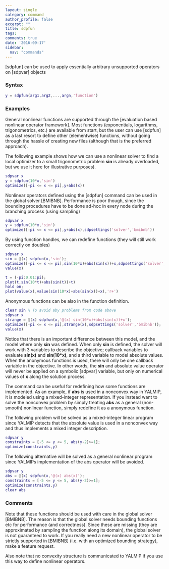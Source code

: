 ```yaml
---
layout: single
category: command
author_profile: false
excerpt: ""
title: sdpfun
tags:
comments: true
date: '2016-09-17'
sidebar:
  nav: "commands"
---
```


[sdpfun] can be used to apply essentially arbitrary unsupported operators on [sdpvar] objects

### Syntax


````matlab
y = sdpfun(arg1,arg2,...,argn,'function')
````

### Examples

General nonlinear functions are supported through the [evaluation based nonlinear operator framework]. Most functions (exponentials, logarithms, trigonometrics, etc.) are available from start, but the user can use [sdpfun] as a last resort to define other (elementwise) functions, without going through the hassle of creating new files (although that is the preferred approach).

The following example shows how we can use a nonlinear solver to find a local optimizer to a small trigonometric problem **sin** is already overloaded, but we use it here for illustrative purposes).

````matlab
sdpvar x
y = sdpfun(10*x,'sin')
optimize([-pi <= x <= pi],y+abs(x))
````

Nonlinear operators defined using the [sdpfun] command can be used in the global solver [BMIBNB]. Performance is poor though, since the bounding procedures have to be done ad-hoc in every node during the branching process (using sampling)

````matlab
sdpvar x
y = sdpfun(10*x,'sin')
optimize([-pi <= x <= pi],y+abs(x),sdpsettings('solver','bmibnb'))
````

By using function handles, we can redefine functions (they will still work correctly on doubles)

````matlab
sdpvar x
sin = @(x) sdpfun(x,'sin');
optimize([-pi <= x <= pi],sin(10*x)+abs(sin(x))+x,sdpsettings('solver','bmibnb'));
value(x)

t = (-pi:0.01:pi);
plot(t,sin(10*t)+abs(sin(t))+t)
hold on;
plot(value(x),value(sin(10*x)+abs(sin(x))+x),'r+')
````

Anonymous functions can be also in the function definition.

````matlab
clear sin % To avoid aby problems from code above
sdpvar x
strange = @(x) sdpfun(x,'@(x) sin(10*x)+abs(sin(x))+x');
optimize([-pi <= x <= pi],strange(x),sdpsettings('solver','bmibnb'));
value(x)
````

Notice that there is an important difference between this model, and the model where only **sin** was defined.  When only **sin** is defined, the solver will work with 3 variables to describe the objective; callback variables to evaluate **sin(x)** and **sin(10*x)**, and a third variable to model absolute values. When the anonymous functions is used, there will only be one callback variable in the objective. In other words, the **sin** and absolute value operator will never be applied on a symbolic [sdpvar] variable, but only on numerical values of **x** along the solution process.

The command can be useful for redefining how some functions are implemented. As an example, if **abs** is used in a nonconvex way in YALMIP, it is modeled using a mixed-integer representation. If you instead want to solve the nonconvex problem by simply treating **abs** as a general (non-smooth) nonlinear function, simply redefine it as a anonymous function.

The following problem will be solved as a mixed-integer linear program since YALMIP detects that the absolute value is used in a nonconvex way and thus implements a mixed integer description.

````matlab
sdpvar y
constraints = [-5 <= y <= 5, abs(y-2)>=1];
optimize(constraints,y)
````

The following alternative will be solved as a general nonlinear program since YALMIPs implementation of the abs operator will be avoided.

````matlab
sdpvar y
abs = @(x) sdpfun(x,'@(x) abs(x)');
constraints = [-5 <= y <= 5, abs(y-2)>=1];
optimize(constraints,y)
clear abs
````

### Comments

Note that these functions should be used with care in the global solver [BMIBNB]. The reason is that the global solver needs bounding functions etc for performance (and correctness). Since these are missing (they are approximated by sampling the function along its domain), the global solver is not guaranteed to work.  If you really need a new nonlinear operator to be strictly supported in [BMIBNB] (i.e. with an optimized bounding strategy), make a feature request.

Also note that no convexity structure is communicated to YALMIP if you use this way to define nonlinear operators.
